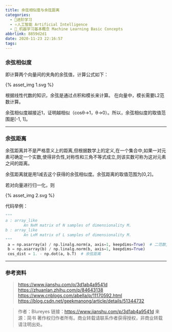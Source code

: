 ```yaml
---
title: 余弦相似度与余弦距离
categories:
  - 🌙进阶学习
  - ⭐人工智能 Artificial Intelligence
  - 💫_机器学习基本概念 Machine Learning Basic Concepts
abbrlink: 8859d2d1
date: 2020-11-23 22:16:57
tags:
---
```


### 余弦相似度

即计算两个向量间的夹角的余弦值，计算公式如下：

{% asset_img 1.svg %}

根据线性代数的知识，余弦是通过点积和模长来计算。
在向量中，模长需要L2范数计算。

余弦相似度越接近1，证明越相似（cosθ->1，θ->0）。所以，余弦相似度的取值范围是[-1, 1]。

<!--more-->

***

### 余弦距离

余弦距离并不是严格意义上的距离,但根据数学上的定义,在一个集合中,如果一对元素可确定一个实数,使得非负性,对称性和三角不等式成立,则该实数可称为这对元素之间的距离。

余弦距离就是用1减去这个获得的余弦相似度。余弦距离的取值范围为[0,2]。

若对向量进行归一化，则

{% asset_img 2.svg %}

代码举例：

``` python
"""
a : array_like
        An NxM matrix of N samples of dimensionality M.
b : array_like
        An LxM matrix of L samples of dimensionality M.
"""
 a = np.asarray(a) / np.linalg.norm(a, axis=1, keepdims=True)  # 二范数,保持维度
 b = np.asarray(b) / np.linalg.norm(b, axis=1, keepdims=True)
 cos_dist = 1. - np.dot(a, b.T)  # 余弦距离
```

***

### 参考资料

> <https://www.jianshu.com/p/3d1ab4a9541d>
> <https://zhuanlan.zhihu.com/p/84643138>
> <https://www.cnblogs.com/abella/p/11170592.html>
> <https://blog.csdn.net/geekmanong/article/details/51344732>

> 作者：Blureyes
> 链接：https://www.jianshu.com/p/3d1ab4a9541d
> 来源：简书
> 著作权归作者所有。商业转载请联系作者获得授权，非商业转载请注明出处。
